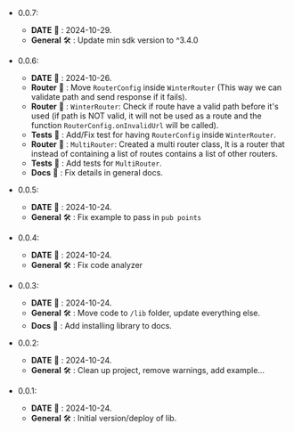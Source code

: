 * 0.0.7:
    * **DATE** :date: : 2024-10-29.
    * **General** :hammer_and_wrench: : Update min sdk version to ^3.4.0
  
* 0.0.6:
    * **DATE** :date: : 2024-10-26.
    * **Router** :twisted_rightwards_arrows: : Move `RouterConfig` inside `WinterRouter` (This way we can validate path
      and send response if it fails).
    * **Router** :twisted_rightwards_arrows: : `WinterRouter`: Check if route have a valid path before it's used (if
      path is NOT valid, it will not be used as a route and the function `RouterConfig.onInvalidUrl` will be called).
    * **Tests** :test_tube: : Add/Fix test for having `RouterConfig` inside `WinterRouter`.
    * **Router** :twisted_rightwards_arrows: : `MultiRouter`: Created a multi router class, It is a router that instead
      of containing a list of routes contains a list of other routers.
    * **Tests** :test_tube: : Add tests for `MultiRouter`.
    * **Docs** :scroll: : Fix details in general docs.

* 0.0.5:
    * **DATE** :date: : 2024-10-24.
    * **General** :hammer_and_wrench: : Fix example to pass in `pub points`

* 0.0.4:
    * **DATE** :date: : 2024-10-24.
    * **General** :hammer_and_wrench: : Fix code analyzer

* 0.0.3:
    * **DATE** :date: : 2024-10-24.
    * **General** :hammer_and_wrench: : Move code to `/lib` folder, update everything else.
    * **Docs** :scroll: : Add installing library to docs.

* 0.0.2:
    * **DATE** :date: : 2024-10-24.
    * **General** :hammer_and_wrench: : Clean up project, remove warnings, add example...

* 0.0.1:
    * **DATE** :date: : 2024-10-24.
    * **General** :hammer_and_wrench: : Initial version/deploy of lib.